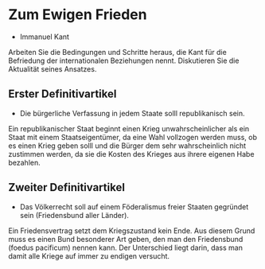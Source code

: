 # Zum Ewigen Frieden

- Immanuel Kant

Arbeiten Sie die Bedingungen und Schritte heraus, die Kant für die Befriedung der internationalen Beziehungen nennt. Diskutieren Sie die Aktualität seines Ansatzes.

## Erster Definitivartikel

- Die bürgerliche Verfassung in jedem Staate solll republikanisch sein.

Ein republikanischer Staat beginnt einen Krieg unwahrscheinlicher als ein Staat mit einem Staatseigentümer, da eine Wahl vollzogen werden muss, ob es einen Krieg geben solll und die Bürger dem sehr wahrscheinlich nicht zustimmen werden, da sie die Kosten des Krieges aus ihrere eigenen Habe bezahlen.

## Zweiter Definitivartikel

- Das Völkerrecht soll auf einem Föderalismus freier Staaten gegründet sein (Friedensbund aller Länder).

Ein Friedensvertrag setzt dem Kriegszustand kein Ende. Aus diesem Grund muss es einen Bund besonderer Art geben, den man den Friedensbund (foedus pacificum) nennen kann. Der Unterschied liegt darin, dass man damit alle Kriege auf immer zu endigen versucht.